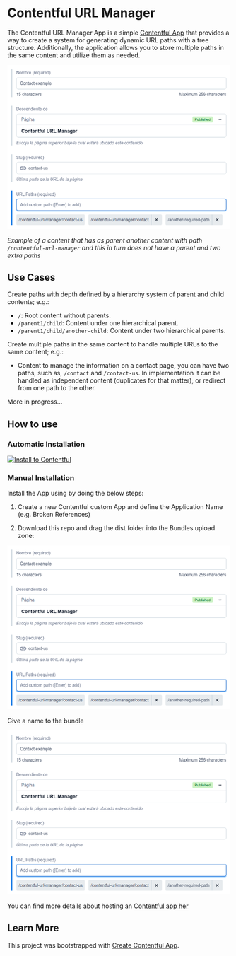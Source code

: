 # Contentful URL Manager

The Contentful URL Manager App is a simple [Contentful App](https://www.contentful.com/developers/docs/extensibility/app-framework/) that provides a way to create a system for generating dynamic URL paths with a tree structure. Additionally, the application allows you to store multiple paths in the same content and utilize them as needed.

![Contentful URL Manager](./docs/showcase-image.png)

*Example of a content that has as parent another content with path `/contentful-url-manager` and this in turn does not have a parent and two extra paths*

## Use Cases

Create paths with depth defined by a hierarchy system of parent and child contents; e.g.:

* `/`: Root content without parents.
* `/parent1/child`: Content under one hierarchical parent.
* `/parent1/child/another-child`: Content under two hierarchical parents.

Create multiple paths in the same content to handle multiple URLs to the same content; e.g.:

* Content to manage the information on a contact page, you can have two paths, such as, `/contact` and `/contact-us`. In implementation it can be handled as independent content (duplicates for that matter), or redirect from one path to the other.

More in progress...


## How to use

### Automatic Installation

[![Install to Contentful](https://www.ctfstatic.com/button/install-small.svg)](https://app.contentful.com/deeplink?link=apps&id=2ZHom7iZP2MXu57JyR1Gp7)

### Manual Installation

Install the App using by doing the below steps:

1. Create a new Contentful custom App and define the Application Name (e.g. Broken References)

2. Download this repo and drag the dist folder into the Bundles upload zone:

![App Bundles Upload](./docs/showcase-image.png)

Give a name to the bundle

![App Bundles Uploaded](./docs/showcase-image.png)

You can find more details about hosting an [Contentful app her](https://www.contentful.com/developers/docs/extensibility/app-framework/hosting-an-app/)

## Learn More

This project was bootstrapped with [Create Contentful App](https://github.com/contentful/create-contentful-app).
